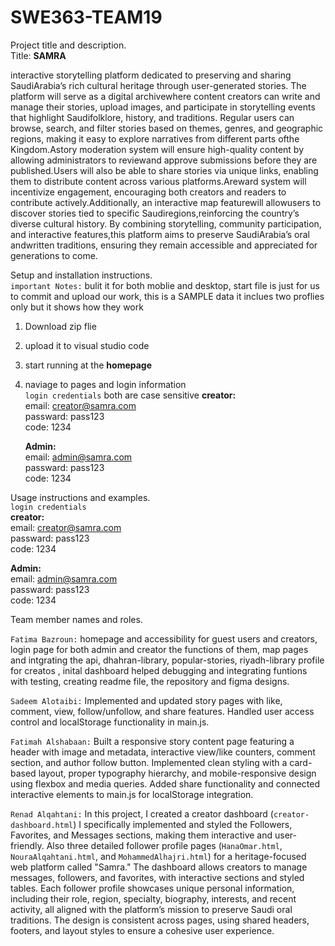 # SWE363-TEAM19
Project title and description.  
Title: **SAMRA**  

interactive storytelling platform dedicated to preserving and sharing SaudiArabia’s rich
cultural heritage through user-generated stories. The platform will serve as a digital archivewhere content creators can
write and manage their stories, upload images, and participate in storytelling events that highlight Saudifolklore,
history, and traditions. Regular users can browse, search, and filter stories based on themes, genres, and geographic
regions, making it easy to explore narratives from different parts ofthe Kingdom.Astory moderation system will ensure
high-quality content by allowing administrators to reviewand approve submissions before they are published.Users
will also be able to share stories via unique links, enabling them to distribute content across various platforms.Areward
system will incentivize engagement, encouraging both creators and readers to contribute actively.Additionally, an
interactive map featurewill allowusers to discover stories tied to specific Saudiregions,reinforcing the country’s diverse
cultural history. By combining storytelling, community participation, and interactive features,this platform aims to
preserve SaudiArabia’s oral andwritten traditions, ensuring they remain accessible and appreciated for generations to
come.  


Setup and installation instructions.  
`important Notes:`  bulit it for both moblie and desktop, start file is just for us to commit and upload our work, this is a SAMPLE data it inclues two proflies only but it shows how they work 
1. Download zip flie  
2. upload it to visual studio code  
3. start running at the **homepage**  
4. naviage to pages and login information   
   `login credentials`
   both are case sensitive
      **creator:**  
      email: creator@samra.com  
      passward: pass123  
      code: 1234  
      
      **Admin:**  
      email: admin@samra.com  
      passward: pass123  
      code: 1234  

Usage instructions and examples.  
`login credentials`  
**creator:**  
email: creator@samra.com  
passward: pass123  
code: 1234  

**Admin:**  
email: admin@samra.com  
passward: pass123  
code: 1234  



Team member names and roles.  

`Fatima Bazroun:` homepage and accessibility for guest users and creators, login page for both admin and creator the functions of them, map pages and intgrating the api, dhahran-library, popular-stories, riyadh-library profile for creatos , inital dashboard helped debugging and integrating funtions with testing, creating readme file, the repository and figma designs. 

`Sadeem Alotaibi:`
Implemented and updated story pages with like, comment, view, follow/unfollow, and share features. Handled user access control and localStorage functionality in main.js.

`Fatimah Alshabaan:`
Built a responsive story content page featuring a header with image and metadata, interactive view/like counters, comment section, and author follow button. Implemented clean styling with a card-based layout, proper typography hierarchy, and mobile-responsive design using flexbox and media queries. Added share functionality and connected interactive elements to main.js for localStorage integration.

`Renad Alqahtani:`
In this project, I created a creator dashboard (`creator-dashboard.html`) I specifically implemented and styled the Followers, Favorites, and Messages sections, making them interactive and user-friendly. Also three detailed follower profile pages (`HanaOmar.html`, `NouraAlqahtani.html`, and `MohammedAlhajri.html`) for a heritage-focused web platform called "Samra." The dashboard allows creators to manage messages, followers, and favorites, with interactive sections and styled tables. Each follower profile showcases unique personal information, including their role, region, specialty, biography, interests, and recent activity, all aligned with the platform’s mission to preserve Saudi oral traditions. The design is consistent across pages, using shared headers, footers, and layout styles to ensure a cohesive user experience.

